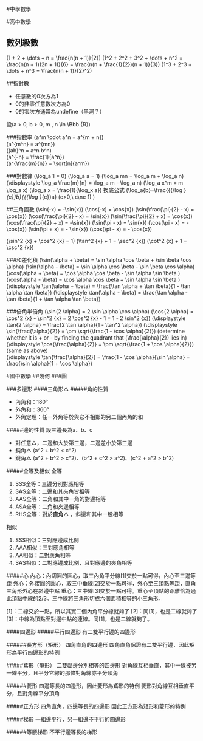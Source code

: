#中學數學

#高中數學
## 數列級數
\(1 + 2 + \dots + n = \frac{n(n + 1)}{2}\)
\(1^2 + 2^2 + 3^2 + \dots + n^2 = \frac{n(n + 1)(2n + 1)}{6} = \frac{n(n + \frac{1}{2})(n + 1)}{3}\)
\(1^3 + 2^3 + \dots + n^3 = \frac{n(n + 1)}{2}^2\)

##指對數
* 任意數的0次方為1
* 0的非零任意數次方為0
* 0的零次方通常為undefine（黑洞？）

設\(a > 0, b > 0, m , n \in \Bbb {R}\)  

###指數率
\(a^m \cdot a^n = a^{m + n}\)  
\(a^{m^n} = a^{mn}\)  
\((ab)^n = a^n b^n\)  
\(a^{-n} = \frac{1}{a^n}\)  
\(a^{\frac{m}{n}} = \sqrt[n]{a^m}\) 

###對數律
\(\log_a 1 = 0\)
\(\log_a a = 1\)
\(\log_a mn = \log_a m + \log_a n\)
\(\displaystyle \log_a \frac{m}{n} = \log_a m - \log_a n\)
\(\log_a x^m = m \log_a x\)
\(\log_a x = \frac{1}{\log_x a}\)
換底公式 \(\log_a{b}=\frac{{{\log }_{c}}b}{{{\log }_{c}}a} (c>0,\ c\ne 1) \)

##三角函數
\(\sin(-x) = -\sin{x}\)
\(\cos(-x) = \cos{x}\)
\(\sin(\frac{\pi}{2} - x) = \cos{x}\)
\(\cos(\frac{\pi}{2} - x) = \sin{x}\)
\(\sin(\frac{\pi}{2} + x) = \cos{x}\)
\(\cos(\frac{\pi}{2} + x) = -\sin{x}\)
\(\sin(\pi - x) = \sin{x}\)
\(\cos(\pi - x) = - \cos{x}\)
\(\sin(\pi + x) = - \sin{x}\)
\(\cos(\pi - x) = - \cos{x}\)

\(\sin^2 {x} + \cos^2 {x} = 1\)
\(\tan^2 {x} + 1 = \sec^2 {x}\)
\(\cot^2 {x} + 1 = \csc^2 {x}\)

###和差化積
\(\sin(\alpha + \beta) = \sin \alpha \cos \beta + \sin \beta \cos \alpha\)
\(\sin(\alpha - \beta) = \sin \alpha \cos \beta - \sin \beta \cos \alpha\)
\(\cos(\alpha + \beta) = \cos \alpha \cos \beta - \sin \alpha \sin \beta \)
\(\cos(\alpha - \beta) = \cos \alpha \cos \beta + \sin \alpha \sin \beta \)
\(\displaystyle \tan(\alpha + \beta) = \frac{\tan \alpha + \tan \beta}{1 - \tan \alpha \tan \beta}\)
\(\displaystyle \tan(\alpha - \beta) = \frac{\tan \alpha - \tan \beta}{1 + \tan \alpha \tan \beta}\)

###倍角半倍角
\(\sin{2 \alpha} = 2 \sin \alpha \cos \alpha\)
\(\cos{2 \alpha} = \cos^2 {x} - \sin^2 {x} = 2 \cos^2 {x} - 1 = 1 - 2 \sin^2 {x}\)
\(\displaystyle \tan{2 \alpha} = \frac{2 \tan \alpha}{1 - \tan^2 \alpha}\)
\(\displaystyle \sin{\frac{\alpha}{2}} = \pm \sqrt{\frac{1 - \cos \alpha}{2}}\) (determine whether it is + or - by finding the quadrant that \(\frac{\alpha}{2}\) lies in)
\(\displaystyle \cos{\frac{\alpha}{2}} = \pm \sqrt{\frac{1 + \cos \alpha}{2}}\) (same as above)  
\(\displaystyle \tan{\frac{\alpha}{2}} = \frac{1 - \cos \alpha}{\sin \alpha} = \frac{\sin \alpha}{1 + \cos \alpha}\)


#國中數學
##幾何
###圓

###多邊形
####三角形△
#####角的性質
* 內角和：180°
* 外角和：360°
* 外角定理：任一外角等於與它不相鄰的另二個內角的和

#####邊的性質
設三邊長為a、b、c
* 對任意△，二邊和大於第三邊，二邊差小於第三邊
* 鈍角△ \(a^2 + b^2 < c^2\)
* 銳角△ \(a^2 + b^2 > c^2\)、\(b^2 + c^2 > a^2\)、\(c^2 + a^2 > b^2\)

#####全等及相似
全等
1. SSS全等：三邊分別對應相等
2. SAS全等：二邊和其夾角皆相等
3. AAS全等：二角和其中一角的對邊相等
4. ASA全等：二角和夾邊相等
5. RHS全等：對於**直角**△ ，斜邊和其中一股相等

相似
1. SSS相似：三對應邊成比例
2. AAA相似：三對應角相等
3. AA相似：二對應角相等
4. SAS相似：二對應邊成比例，且對應邊的夾角相等

#####心
內心：內切圓的圓心，取三內角平分線[1]交於一點可得，內心至三邊等距
外心：外接圓的圓心，取三中垂線[2]交於一點可得，外心至三頂點等距，直角三角形外心在斜邊中點
重心：三中線[3]交於一點可得。重心至頂點的距離恰為過此頂點中線的2/3。三中線將三角形切成六個面積相等的小三角形。

[1]：二線交於一點，所以其實二個內角平分線就夠了
[2]：同[1]，也是二線就夠了
[3]：中線為頂點至對邊中點的連線。同[1]，也是二線就夠了。

####四邊形
#####平行四邊形
有二雙平行邊的四邊形

######長方形（矩形）
四角直角的四邊形
四角直角保證有二雙平行邊，因此矩形為平行四邊形的特例

#####鳶形（箏形）
二雙鄰邊分別相等的四邊形
對角線互相垂直，其中一線被另一線平分，且平分它線的那條對角線亦平分頂角

######菱形
四邊等長的四邊形，因此菱形為鳶形的特例
菱形對角線互相垂直平分，且對角線平分頂角

#####正方形
四角直角，四邊等長的四邊形
因此正方形為矩形和菱形的特例

#####梯形
一組邊平行，另一組邊不平行的四邊形

######等腰梯形
不平行邊等長的梯形